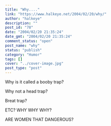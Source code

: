 ```yaml
---
title: "Why...."
link: "https://www.halkeye.net/2004/02/20/why/"
author: "halkeye"
description: ""
post_id: "78"
date: "2004/02/20 21:35:24"
date_gmt: "2004/02/20 21:35:24"
comment_status: "open"
post_name: "why"
status: "publish"
category: "Humor"
tags: []
cover: "../cover-image.jpg"
post_type: "post"
---
```


Why is it called a booby trap?

Why not a head trap?

Breat trap?

ETC? WHY WHY WHY?  

ARE WOMEN THAT DANGEROUS?